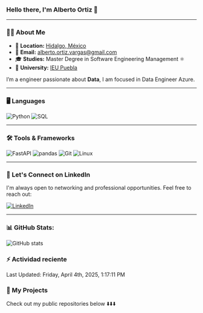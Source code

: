 

### **Hello there, I'm Alberto Ortiz 👋**

---

### 🧑‍💻 **About Me**

- 📍 **Location:** <a href="https://maps.app.goo.gl/cBXAzbS3ZV1pNnTt5" target="_blank">Hidalgo, México</a>
- 📧 **Email:** [alberto.ortiz.vargas@gmail.com](mailto:alberto.ortiz.vargas@gmail.com)
- 🎓 **Studies:** Master Degree in Software Engineering Management ⚛️
- 🏫 **University:** [IEU Puebla](https://ieu.edu.mx/) 



I’m a engineer passionate about **Data**, I am focused in Data Engineer Azure.

---

### 🖥️ **Languages**
![Python](https://img.shields.io/badge/Python-3776AB?style=for-the-badge&logo=python&logoColor=white)
![SQL](https://img.shields.io/badge/SQL-316192?style=for-the-badge&logo=postgresql&logoColor=white)

---

### 🛠️ **Tools & Frameworks**
![FastAPI](https://img.shields.io/badge/FastAPI-009688?style=for-the-badge&logo=fastapi&logoColor=white)
![pandas](https://img.shields.io/badge/pandas-150458?style=for-the-badge&logo=pandas&logoColor=white)
![Git](https://img.shields.io/badge/Git-F05032?style=for-the-badge&logo=git&logoColor=white)
![Linux](https://img.shields.io/badge/Linux-FCC624?style=for-the-badge&logo=linux&logoColor=black)

---

### 📇 Let's Connect on LinkedIn

I'm always open to networking and professional opportunities. Feel free to reach out:

[![LinkedIn](https://img.shields.io/badge/LinkedIn-0077B5?style=for-the-badge&logo=linkedin&logoColor=white)](https://www.linkedin.com/in/albertusortiz/)

---

### 📊 GitHub Stats:

![GitHub stats](https://readme-stats-git-dependabot-npmandyarne-eddee2-jsncars-projects.vercel.app/api?username=albertusortiz&show_icons=true&hide_rank=true&custom_title=JsNcAr&theme=radical)

### :zap: Actividad reciente
<!--RECENT_ACTIVITY:start-->
<!--RECENT_ACTIVITY:end-->
<!--RECENT_ACTIVITY:last_update-->
Last Updated: Friday, April 4th, 2025, 1:17:11 PM
<!--RECENT_ACTIVITY:last_update_end-->


### 📂 My Projects

Check out my public repositories below ⬇️⬇️⬇️
